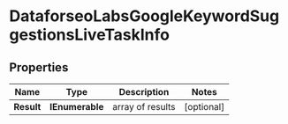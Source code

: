 # DataforseoLabsGoogleKeywordSuggestionsLiveTaskInfo


## Properties

| Name | Type | Description | Notes |
|------------ | ------------- | ------------- | -------------|
**Result** | **IEnumerable<DataforseoLabsGoogleKeywordSuggestionsLiveResultInfo>** | array of results |[optional]|